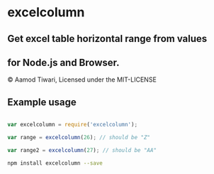 
excelcolumn
=================

Get excel table horizontal range from values
-----------------------------------------
for Node.js and Browser.
-------------------------------------

&copy; Aamod Tiwari, Licensed under the MIT-LICENSE



Example usage
-------------

```javascript

var excelcolumn = require('excelcolumn');

var range = excelcolumn(26); // should be "Z"

var range2 = excelcolumn(27); // should be "AA"

```

```bash
npm install excelcolumn --save

```
